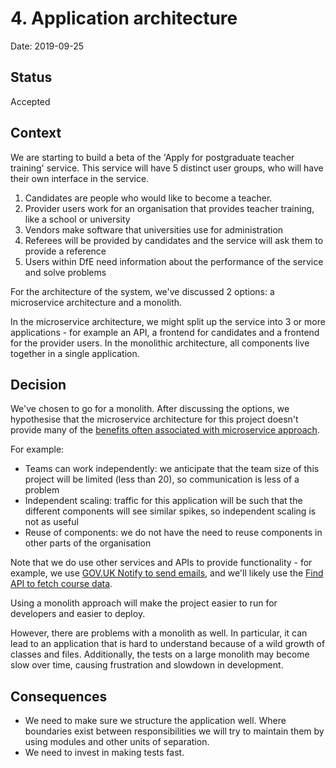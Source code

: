 # 4. Application architecture

Date: 2019-09-25

## Status

Accepted

## Context

We are starting to build a beta of the 'Apply for postgraduate teacher training' service. This service will have 5 distinct user groups, who will have their own interface in the service.

1. Candidates are people who would like to become a teacher.
2. Provider users work for an organisation that provides teacher training, like a school or university
3. Vendors make software that universities use for administration
4. Referees will be provided by candidates and the service will ask them to provide a reference
5. Users within DfE need information about the performance of the service and solve problems

For the architecture of the system, we've discussed 2 options: a microservice architecture and a monolith.

In the microservice architecture, we might split up the service into 3 or more applications - for example an API, a frontend for candidates and a frontend for the provider users. In the monolithic architecture, all components live together in a single application.

## Decision

We've chosen to go for a monolith. After discussing the options, we hypothesise that the microservice architecture for this project doesn't provide many of the [benefits often associated with microservice approach](https://rubygarage.org/blog/advantages-of-microservices).

For example:

- Teams can work independently: we anticipate that the team size of this project will be limited (less than 20), so communication is less of a problem
- Independent scaling: traffic for this application will be such that the different components will see similar spikes, so independent scaling is not as useful
- Reuse of components: we do not have the need to reuse components in other parts of the organisation

Note that we do use other services and APIs to provide functionality - for example, we use [GOV.UK Notify to send emails](https://www.notifications.service.gov.uk/), and we'll likely use the [Find API to fetch course data](https://github.com/DFE-Digital/manage-courses-backend).

Using a monolith approach will make the project easier to run for developers and easier to deploy.

However, there are problems with a monolith as well. In particular, it can lead to an application that is hard to understand because of a wild growth of classes and files. Additionally, the tests on a large monolith may become slow over time, causing frustration and slowdown in development.

## Consequences

- We need to make sure we structure the application well. Where boundaries exist between responsibilities we will try to maintain them by using modules and other units of separation.
- We need to invest in making tests fast.
